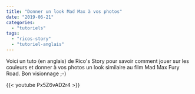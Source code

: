 ```yaml
---
title: "Donner un look Mad Max à vos photos"
date: "2019-06-21"
categories: 
  - "tutoriels"
tags: 
  - "ricos-story"
  - "tutoriel-anglais"
---
```


Voici un tuto (en anglais) de Rico's Story pour savoir comment jouer sur les couleurs et donner à vos photos un look similaire au film Mad Max Fury Road. Bon visionnage ;-)

{{< youtube Px5Z6vAD2r4 >}}
